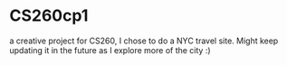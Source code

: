 # CS260cp1
a creative project for CS260, I chose to do a NYC travel site. Might keep updating it in the future as I explore more of the city :) 

